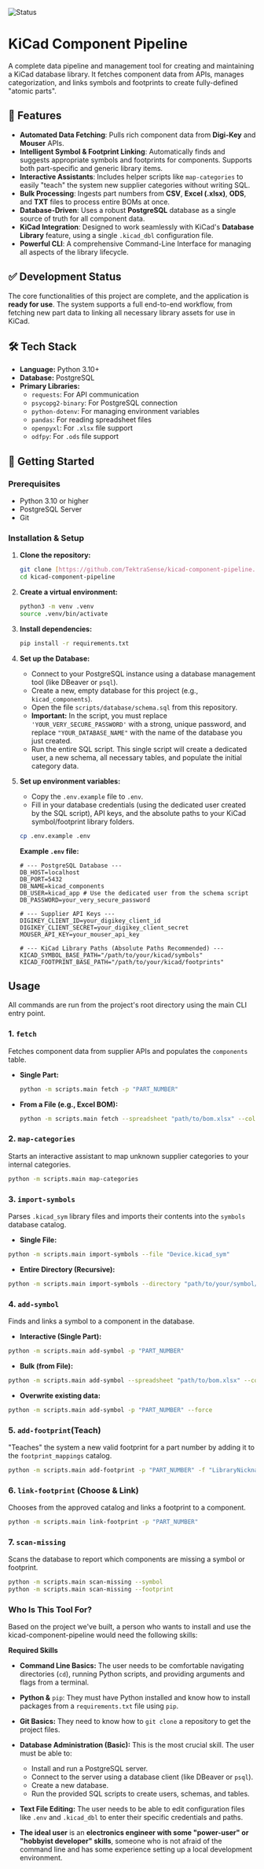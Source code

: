 ![Status](https://img.shields.io/badge/status-in_progress-yellow)

# KiCad Component Pipeline

A complete data pipeline and management tool for creating and maintaining a KiCad database library. It fetches component data from APIs, manages categorization, and links symbols and footprints to create fully-defined "atomic parts".

## 🌟 Features

-   **Automated Data Fetching**: Pulls rich component data from **Digi-Key** and **Mouser** APIs.
-   **Intelligent Symbol & Footprint Linking**: Automatically finds and suggests appropriate symbols and footprints for components. Supports both part-specific and generic library items.
-   **Interactive Assistants**: Includes helper scripts like `map-categories` to easily "teach" the system new supplier categories without writing SQL.
-   **Bulk Processing**: Ingests part numbers from **CSV**, **Excel (.xlsx)**, **ODS**, and **TXT** files to process entire BOMs at once.
-   **Database-Driven**: Uses a robust **PostgreSQL** database as a single source of truth for all component data.
-   **KiCad Integration**: Designed to work seamlessly with KiCad's **Database Library** feature, using a single `.kicad_dbl` configuration file.
-   **Powerful CLI**: A comprehensive Command-Line Interface for managing all aspects of the library lifecycle.

## ✅ Development Status

The core functionalities of this project are complete, and the application is **ready for use**. The system supports a full end-to-end workflow, from fetching new part data to linking all necessary library assets for use in KiCad.

## 🛠️ Tech Stack

-   **Language:** Python 3.10+
-   **Database:** PostgreSQL
-   **Primary Libraries:**
    -   `requests`: For API communication
    -   `psycopg2-binary`: For PostgreSQL connection
    -   `python-dotenv`: For managing environment variables
    -   `pandas`: For reading spreadsheet files
    -   `openpyxl`: For `.xlsx` file support
    -   `odfpy`: For `.ods` file support

## 🚀 Getting Started

### Prerequisites

-   Python 3.10 or higher
-   PostgreSQL Server
-   Git

### Installation & Setup

1.  **Clone the repository:**
    ```bash
    git clone [https://github.com/TektraSense/kicad-component-pipeline.git](https://github.com/TektraSense/kicad-component-pipeline.git)
    cd kicad-component-pipeline
    ```

2.  **Create a virtual environment:**
    ```bash
    python3 -m venv .venv
    source .venv/bin/activate
    ```

3.  **Install dependencies:**
    ```bash
    pip install -r requirements.txt
    ```

4.  **Set up the Database:**
    -   Connect to your PostgreSQL instance using a database management tool (like DBeaver or `psql`).
    -   Create a new, empty database for this project (e.g., `kicad_components`).
    -   Open the file `scripts/database/schema.sql` from this repository.
    -   **Important:** In the script, you must replace `'YOUR_VERY_SECURE_PASSWORD'` with a strong, unique password, and replace `"YOUR_DATABASE_NAME"` with the name of the database you just created.
    -   Run the entire SQL script. This single script will create a dedicated user, a new schema, all necessary tables, and populate the initial category data.

5.  **Set up environment variables:**
    -   Copy the `.env.example` file to `.env`.
    -   Fill in your database credentials (using the dedicated user created by the SQL script), API keys, and the absolute paths to your KiCad symbol/footprint library folders.

    ```bash
    cp .env.example .env
    ```

    **Example `.env` file:**
    ```env
    # --- PostgreSQL Database ---
    DB_HOST=localhost
    DB_PORT=5432
    DB_NAME=kicad_components
    DB_USER=kicad_app # Use the dedicated user from the schema script
    DB_PASSWORD=your_very_secure_password

    # --- Supplier API Keys ---
    DIGIKEY_CLIENT_ID=your_digikey_client_id
    DIGIKEY_CLIENT_SECRET=your_digikey_client_secret
    MOUSER_API_KEY=your_mouser_api_key

    # --- KiCad Library Paths (Absolute Paths Recommended) ---
    KICAD_SYMBOL_BASE_PATH="/path/to/your/kicad/symbols"
    KICAD_FOOTPRINT_BASE_PATH="/path/to/your/kicad/footprints"
    ```

## Usage

All commands are run from the project's root directory using the main CLI entry point.

### 1. `fetch`

Fetches component data from supplier APIs and populates the `components` table.

-   **Single Part:**
    ```bash
    python -m scripts.main fetch -p "PART_NUMBER"
    ```
-   **From a File (e.g., Excel BOM):**
    ```bash
    python -m scripts.main fetch --spreadsheet "path/to/bom.xlsx" --column "Part Number"
    ```

### 2. `map-categories`

Starts an interactive assistant to map unknown supplier categories to your internal categories.
  ```bash
  python -m scripts.main map-categories
````

### 3. `import-symbols`

Parses `.kicad_sym` library files and imports their contents into the `symbols` database catalog.

  - **Single File:**

```bash
python -m scripts.main import-symbols --file "Device.kicad_sym"

```
  - **Entire Directory (Recursive):**

```bash
python -m scripts.main import-symbols --directory "path/to/your/symbol/libraries"
```

### 4\. `add-symbol`

Finds and links a symbol to a component in the database.

  - **Interactive (Single Part):**

```bash
python -m scripts.main add-symbol -p "PART_NUMBER"
```

  - **Bulk (from File):**

```bash
python -m scripts.main add-symbol --spreadsheet "path/to/bom.xlsx" --column "Part Number"
```

  - **Overwrite existing data:**

```bash
python -m scripts.main add-symbol -p "PART_NUMBER" --force
```

### 5. `add-footprint`(Teach)

"Teaches" the system a new valid footprint for a part number by adding it to the `footprint_mappings` catalog.

```bash
python -m scripts.main add-footprint -p "PART_NUMBER" -f "LibraryNickname:FootprintName"
```

### 6. `link-footprint` (Choose & Link)

Chooses from the approved catalog and links a footprint to a component.

```bash
python -m scripts.main link-footprint -p "PART_NUMBER"
```

### 7. `scan-missing`

Scans the database to report which components are missing a symbol or footprint.

```bash
python -m scripts.main scan-missing --symbol
python -m scripts.main scan-missing --footprint
```

### Who Is This Tool For?
Based on the project we've built, a person who wants to install and use the kicad-component-pipeline would need the following skills:

**Required Skills**
* **Command Line Basics:** The user needs to be comfortable navigating directories (`cd`), running Python scripts, and providing arguments and flags from a terminal.
* **Python &** `pip`: They must have Python installed and know how to install packages from a `requirements.txt` file using `pip`.
* **Git Basics:** They need to know how to `git clone` a repository to get the project files.
* **Database Administration (Basic):** This is the most crucial skill. The user must be able to:
    * Install and run a PostgreSQL server.
    * Connect to the server using a database client (like DBeaver or `psql`).
    * Create a new database.
    * Run the provided SQL scripts to create users, schemas, and tables.

* **Text File Editing:** The user needs to be able to edit configuration files like `.env` and `.kicad_dbl` to enter their specific credentials and paths.
* **The ideal user** is an **electronics engineer with some "power-user" or "hobbyist developer" skills**, someone who is not afraid of the command line and has some experience setting up a local development environment.
